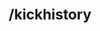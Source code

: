 ---
command:
  added: 3.3.0
  aliases:
  - khistory
  - kh
  configuration: []
  description: Views the kick history of the player.
  permissions:
  - rcmds.kickhistory
  supports: {}
  usage: /kickhistory (player)
layout: command
title: /kickhistory
---